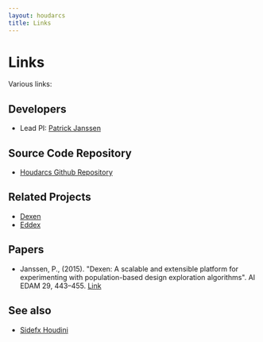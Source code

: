 ```yaml
---
layout: houdarcs
title: Links
---
```


# Links

Various links:

## Developers

- Lead PI: [Patrick Janssen](http://patrick.janssen.name)

## Source Code Repository

- [Houdarcs Github Repository](https://github.com/phtj/houdarcs)

## Related Projects

- [Dexen](http://design-automation.net/dexen)
- [Eddex](http://design-automation.net/eddex)

## Papers

- Janssen, P., (2015). "Dexen: A scalable and extensible platform for experimenting with population-based design exploration algorithms". AI EDAM 29, 443–455. [Link](https://www.cambridge.org/core/journals/ai-edam/article/dexen-a-scalable-and-extensible-platform-for-experimenting-with-population-based-design-exploration-algorithms/B7AD943B220CB73A2C2538996B0280C0)

## See also

- [Sidefx Houdini](http://sidefx.com/)
